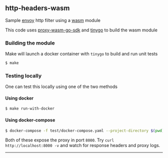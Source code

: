 ## http-headers-wasm

Sample [envoy](https://www.envoyproxy.io/) http filter using a [wasm](https://www.envoyproxy.io/docs/envoy/latest/api-v3/extensions/filters/http/wasm/v3/wasm.proto#extensions-filters-http-wasm-v3-wasm) module

This code uses [proxy-wasm-go-sdk](https://github.com/tetratelabs/proxy-wasm-go-sdk) and [tinygo](https://tinygo.org/) to build the wasm module 

### Building the module

Make will launch a docker container with `tinygo` to build and run unit tests

```bash
$ make 
```    

### Testing locally

One can test this locally using one of the two methods

#### Using docker

```bash        
$ make run-with-docker
```   

#### Using docker-compose

```bash
$ docker-compose -f test/docker-compose.yaml --project-directory $(pwd) up
```      

Both of these expose the proxy in port `8000`. Try `curl http://localhost:8000 -v` and watch for response headers and proxy logs.

----
